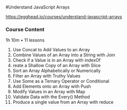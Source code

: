 #Understand JavaScript Arrays


https://egghead.io/courses/understand-javascript-arrays

### Course Content
1h 10m • 11 lessons
1. Use Concat to Add Values to an Array
2. Combine Values of an Array into a String with Join
3. Check if a Value is in an Array with indexOf
4. reate a Shallow Copy of an Array with Slice
5. Sort an Array Alphabetically or Numerically
6. Filter an Array with Truthy Values
7. Use Some as a Ternary Operator or Conditional
8. Add Elements onto an Array with Push
9. Modify Values in an Array with Map
10. Validate Data with the Every() Method
11. Produce a single value from an Array with reduce

